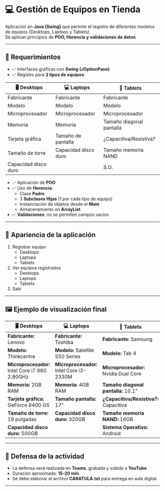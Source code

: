 # 💻 Gestión de Equipos en Tienda

Aplicación en **Java (Swing)** que permite el registro de diferentes modelos de equipos (Desktops, Laptops y Tablets).  
Se aplican principios de **POO, Herencia y validaciones de datos**.

---

## 🚀 Requerimientos

- ✅ Interfaces gráficas con **Swing (JOptionPane)**
- ✅ Registro para **3 tipos de equipos**:

| 🖥️ **Desktops** | 💻 **Laptops** | 📱 **Tablets** |
|-----------------|----------------|----------------|
| Fabricante      | Fabricante     | Fabricante     |
| Modelo          | Modelo         | Modelo         |
| Microprocesador | Microprocesador| Microprocesador|
| Memoria         | Memoria        | Tamaño diagonal pantalla |
| Tarjeta gráfica | Tamaño de pantalla | ¿Capacitiva/Resistiva? |
| Tamaño de torre | Capacidad disco duro | Tamaño memoria NAND |
| Capacidad disco duro |                | S.O.          |

- ✅ Aplicación de **POO**  
- ✅ Uso de **Herencia**:  
  - Clase **Padre**  
  - 3 **Subclases Hijas** (1 por cada tipo de equipo)  
  - Instanciación de objetos desde el **Main**  
  - Almacenamiento en **ArrayList**  
- ✅ **Validaciones**: no se permiten campos vacíos  

---

## 🎨 Apariencia de la aplicación

1. Registrar equipo  
   - Desktops  
   - Laptops  
   - Tablets  
2. Ver equipos registrados  
   - Desktops  
   - Laptops  
   - Tablets  
3. Salir  

---

## 🖼️ Ejemplo de visualización final

| 🖥️ **Desktops** | 💻 **Laptops** | 📱 **Tablets** |
|-----------------|----------------|----------------|
| **Fabricante:** Lenovo | **Fabricante:** Toshiba | **Fabricante:** Samsung |
| **Modelo:** Thinkcentre | **Modelo:** Satellite S50 Series | **Modelo:** Tab 4 |
| **Microprocesador:** Intel Core i7 860 2.80GHz | **Microprocesador:** Intel Core i3-2330M | **Microprocesador:** Nvidia Dual Core |
| **Memoria:** 2GB RAM | **Memoria:** 4GB RAM | **Tamaño diagonal pantalla:** 10.1” |
| **Tarjeta gráfica:** GeForce 8400 GS | **Tamaño pantalla:** 17” | **¿Capacitiva/Resistiva?:** Capacitiva |
| **Tamaño de torre:** 19 pulgadas | **Capacidad disco duro:** 320GB | **Tamaño memoria NAND:** 16GB |
| **Capacidad disco duro:** 500GB | | **Sistema Operativo:** Android |

---

## 🎤 Defensa de la actividad

- La defensa será realizada en **Teams**, grabada y subida a **YouTube**.  
- Duración aproximada: **15-20 min**.  
- Se debe elaborar el archivo **CARATULA.txt** para entrega en aula digital.  

---
